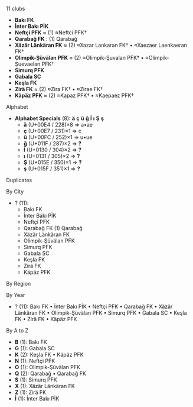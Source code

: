 11 clubs

- **Bakı FK**
- **İnter Bakı PİK**
- **Neftçi PFK** ≈ (1) ≈Neftci PFK†
- **Qarabağ FK** : (1) Qarabağ
- **Xäzär Länkäran FK** ≈ (2) ≈Xazar Lankaran FK† • ≈Xaezaer Laenkaeran FK†
- **Olimpik-Şüvälan PFK** ≈ (2) ≈Olimpik-Şuvalan PFK† • ≈Olimpik-Şuevaelan PFK†
- **Simurq PFK**
- **Gabala SC**
- **Keşla FK**
- **Zirä FK** ≈ (2) ≈Zira FK† • ≈Zirae FK†
- **Käpäz PFK** ≈ (2) ≈Kapaz PFK† • ≈Kaepaez PFK†




Alphabet

- **Alphabet Specials** (8):  **ä**  **ç**  **ü**  **ğ**  **İ**  **ı**  **Ş**  **ş** 
  - **ä** (U+00E4 / 228)×8 ⇒ a•ae
  - **ç** (U+00E7 / 231)×1 ⇒ c
  - **ü** (U+00FC / 252)×1 ⇒ u•ue
  - **ğ** (U+011F / 287)×2 ⇒ **?**
  - **İ** (U+0130 / 304)×2 ⇒ **?**
  - **ı** (U+0131 / 305)×2 ⇒ **?**
  - **Ş** (U+015E / 350)×1 ⇒ **?**
  - **ş** (U+015F / 351)×1 ⇒ **?**




Duplicates





By City

- ? (11): 
  - Bakı FK 
  - İnter Bakı PİK 
  - Neftçi PFK 
  - Qarabağ FK  (1) Qarabağ
  - Xäzär Länkäran FK 
  - Olimpik-Şüvälan PFK 
  - Simurq PFK 
  - Gabala SC 
  - Keşla FK 
  - Zirä FK 
  - Käpäz PFK 




By Region





By Year

- ? (11):   Bakı FK • İnter Bakı PİK • Neftçi PFK • Qarabağ FK • Xäzär Länkäran FK • Olimpik-Şüvälan PFK • Simurq PFK • Gabala SC • Keşla FK • Zirä FK • Käpäz PFK






By A to Z

- **B** (1): Bakı FK
- **G** (1): Gabala SC
- **K** (2): Keşla FK • Käpäz PFK
- **N** (1): Neftçi PFK
- **O** (1): Olimpik-Şüvälan PFK
- **Q** (2): Qarabağ • Qarabağ FK
- **S** (1): Simurq PFK
- **X** (1): Xäzär Länkäran FK
- **Z** (1): Zirä FK
- **İ** (1): İnter Bakı PİK




